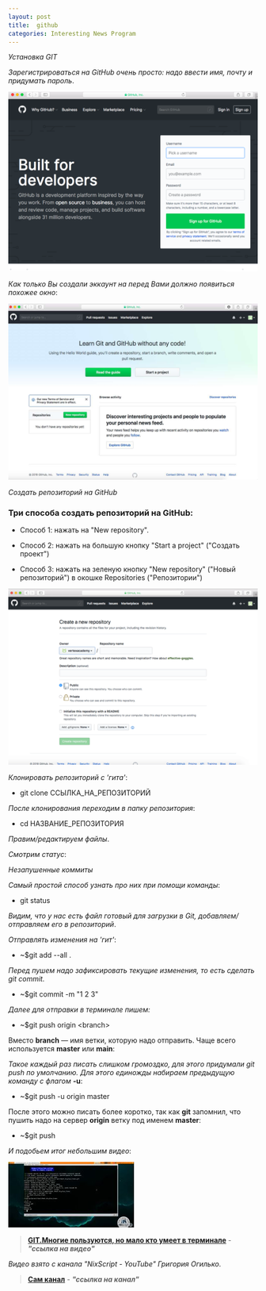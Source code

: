 ```yaml
---
layout: post
title:  github
categories: Interesting News Program
---
```

*Установка GIT*

*Зарегистрироваться на GitHub очень просто: надо ввести имя, почту и придумать пароль*.

![](/image/my_image/reg_git.png)

*Как только Вы создали эккаунт на перед Вами должно появиться похожее окно*:

![](/image/my_image/learn.jpg)

*Создать репозиторий на GitHub*

### Три способа создать репозиторий на GitHub:

- Cпособ 1:  нажать на "New repository".

- Способ 2: нажать на большую кнопку "Start a project" ("Создать проект")

- Способ 3: нажать на зеленую кнопку "New repository" ("Новый репозиторий") в окошке Repositories ("Репозитории")

![](/image/my_image/git.png)

*Клонировать репозиторий с 'гита'*:

- git clone ССЫЛКА_НА_РЕПОЗИТОРИЙ

*После клонирования переходим в папку репозитория*:

- cd НАЗВАНИЕ_РЕПОЗИТОРИЯ

*Правим/редактируем файлы*.

*Смотрим статус*:

*Незапушенные коммиты*

*Самый простой способ узнать про них при помощи команды*:  

- git status

*Видим, что у нас есть файл готовый для загрузки в Git, добавляем/отправляем его в репозиторий*.

*Отправлять изменения на 'гит'*:

- ~$git add --all .

*Перед пушем надо зафиксировать текущие изменения, то есть сделать git commit.*

- ~$git commit -m "1 2 3"

*Далее для отправки в терминале пишем:*

- ~$git push origin \<branch\> 

Вместо **branch** — имя ветки, которую надо отправить. Чаще всего используется **master** или **main**:

 *Такое каждый раз писать слишком громоздко, для этого придумали git push по умолчанию. Для 
 этого единожды набираем предыдущую команду с флагом* **-u**:

- ~$git push -u origin master

 После этого можно писать более коротко, так как **git** запомнил, что пушить надо на сервер 
 **origin** ветку под именем **master**:

- ~$git push

*И подобьем итог небольшим видео*:

![](/image/for_video/git_in_terminal.jpg)

><a href="https://disk.yandex.ru/i/Cv2USZMR_E3V4A" target="_blank" >**GIT.Многие 
пользуются, но мало кто умеет в терминале**</a> - 
>***"ссылка на видео"***


*Видео взято с канала  "NixScript - YouTube" Григория Огилько*.

>[**Сам канал**](https://www.youtube.com/@NixScript/videos)  - ***"ссылка на канал"***
